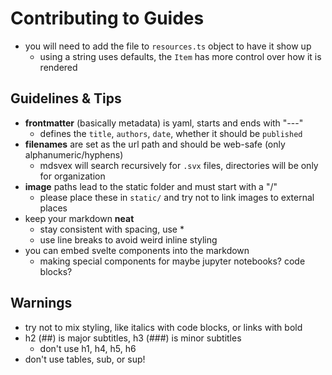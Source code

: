 # Contributing to Guides

- you will need to add the file to `resources.ts` object to have it show up
  - using a string uses defaults, the `Item` has more control over how it is rendered

## Guidelines & Tips

- **frontmatter** (basically metadata) is yaml, starts and ends with "---"
  - defines the `title`, `authors`, `date`, whether it should be `published`
- **filenames** are set as the url path and should be web-safe (only alphanumeric/hyphens)
  - mdsvex will search recursively for `.svx` files, directories will be only for organization
- **image** paths lead to the static folder and must start with a "/"
  - please place these in `static/` and try not to link images to external places
- keep your markdown **neat**
  - stay consistent with spacing, use \*
  - use line breaks to avoid weird inline styling
- you can embed svelte components into the markdown
  - making special components for maybe jupyter notebooks? code blocks?

## Warnings

- try not to mix styling, like italics with code blocks, or links with bold
- h2 (##) is major subtitles, h3 (###) is minor subtitles
  - don't use h1, h4, h5, h6
- don't use tables, sub, or sup!
